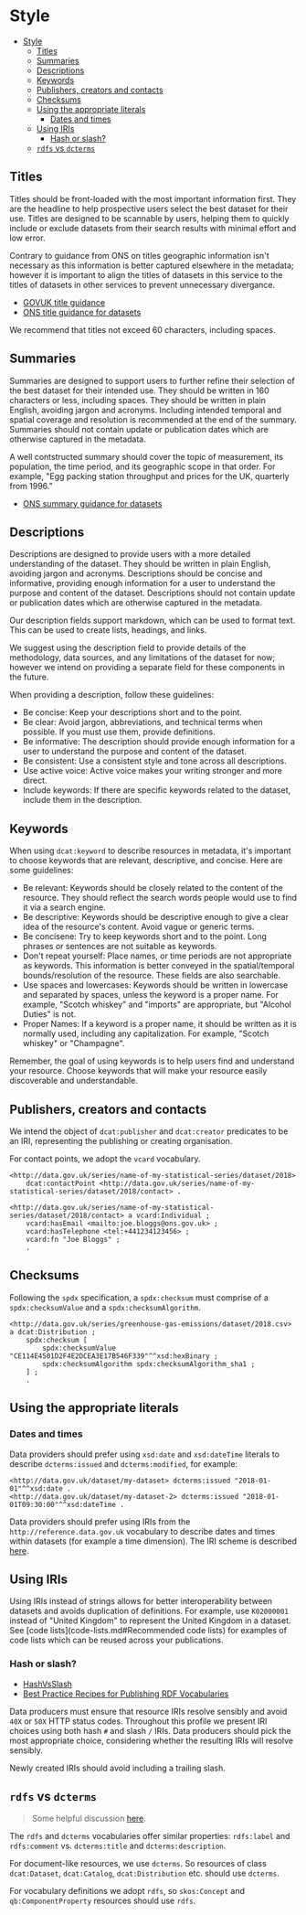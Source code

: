 # Style

- [Style](#style)
  - [Titles](#titles)
  - [Summaries](#summaries)
  - [Descriptions](#descriptions)
  - [Keywords](#keywords)
  - [Publishers, creators and contacts](#publishers-creators-and-contacts)
  - [Checksums](#checksums)
  - [Using the appropriate literals](#using-the-appropriate-literals)
    - [Dates and times](#dates-and-times)
  - [Using IRIs](#using-iris)
    - [Hash or slash?](#hash-or-slash)
  - [`rdfs` vs `dcterms`](#rdfs-vs-dcterms)

## Titles

Titles should be front-loaded with the most important information first. They are the headline to help prospective users select the best dataset for their use. Titles are designed to be scannable by users, helping them to quickly include or exclude datasets from their search results with minimal effort and low error.

Contrary to guidance from ONS on titles geographic information isn't necessary as this information is better captured elsewhere in the metadata; however it is important to align the titles of datasets in this service to the titles of datasets in other services to prevent unnecessary divergance.

- [GOVUK title guidance](https://www.gov.uk/guidance/content-design/writing-for-gov-uk#titles)
- [ONS title guidance for datasets](https://service-manual.ons.gov.uk/content/content-types/datasets#dataset-titles-and-summaries)

We recommend that titles not exceed 60 characters, including spaces.

## Summaries

Summaries are designed to support users to further refine their selection of the best dataset for their intended use. They should be written in 160 characters or less, including spaces. They should be written in plain English, avoiding jargon and acronyms. Including intended temporal and spatial coverage and resolution is recommended at the end of the summary. Summaries should not contain update or publication dates which are otherwise captured in the metadata.

A well contstructed summary should cover the topic of measurement, its population, the time period, and its geographic scope in that order. For example, "Egg packing station throughput and prices for the UK, quarterly from 1996."

- [ONS summary guidance for datasets](https://service-manual.ons.gov.uk/content/content-types/datasets#dataset-titles-and-summaries)

## Descriptions

Descriptions are designed to provide users with a more detailed understanding of the dataset. They should be written in plain English, avoiding jargon and acronyms. Descriptions should be concise and informative, providing enough information for a user to understand the purpose and content of the dataset. Descriptions should not contain update or publication dates which are otherwise captured in the metadata.

Our description fields support markdown, which can be used to format text. This can be used to create lists, headings, and links.

We suggest using the description field to provide details of the methodology, data sources, and any limitations of the dataset for now; however we intend on providing a separate field for these components in the future.

When providing a description, follow these guidelines:

- Be concise: Keep your descriptions short and to the point.
- Be clear: Avoid jargon, abbreviations, and technical terms when possible. If you must use them, provide definitions.
- Be informative: The description should provide enough information for a user to understand the purpose and content of the dataset.
- Be consistent: Use a consistent style and tone across all descriptions.
- Use active voice: Active voice makes your writing stronger and more direct.
- Include keywords: If there are specific keywords related to the dataset, include them in the description.

## Keywords

When using `dcat:keyword` to describe resources in metadata, it's important to choose keywords that are relevant, descriptive, and concise. Here are some guidelines:

- Be relevant: Keywords should be closely related to the content of the resource. They should reflect the search words people would use to find it via a search engine.
- Be descriptive: Keywords should be descriptive enough to give a clear idea of the resource's content. Avoid vague or generic terms.
- Be concisene: Try to keep keywords short and to the point. Long phrases or sentences are not suitable as keywords.
- Don't repeat yourself: Place names, or time periods are not appropriate as keywords. This information is better conveyed in the spatial/temporal bounds/resolution of the resource. These fields are also searchable.
- Use spaces and lowercases: Keywords should be written in lowercase and separated by spaces, unless the keyword is a proper name. For example, "Scotch whiskey" and "imports" are appropriate, but "Alcohol Duties" is not.
- Proper Names: If a keyword is a proper name, it should be written as it is normally used, including any capitalization. For example, "Scotch whiskey" or "Champagne".

Remember, the goal of using keywords is to help users find and understand your resource. Choose keywords that will make your resource easily discoverable and understandable.

## Publishers, creators and contacts

We intend the object of `dcat:publisher` and `dcat:creator` predicates to be an IRI, representing the publishing or creating organisation.

For contact points, we adopt the `vcard` vocabulary.

```ttl
<http://data.gov.uk/series/name-of-my-statistical-series/dataset/2018> 
    dcat:contactPoint <http://data.gov.uk/series/name-of-my-statistical-series/dataset/2018/contact> .

<http://data.gov.uk/series/name-of-my-statistical-series/dataset/2018/contact> a vcard:Individual ;
    vcard:hasEmail <mailto:joe.bloggs@ons.gov.uk> ;
    vcard:hasTelephone <tel:+441234123456> ;
    vcard:fn "Joe Bloggs" ;
    .
```

## Checksums

Following the `spdx` specification, a `spdx:checksum` must comprise of a `spdx:checksumValue` and a `spdx:checksumAlgorithm`.

```ttl
<http://data.gov.uk/series/greenhouse-gas-emissions/dataset/2018.csv> a dcat:Distribution ;
    spdx:checksum [
        spdx:checksumValue "CE114E4501D2F4E2DCEA3E17B546F339"^^xsd:hexBinary ;
        spdx:checksumAlgorithm spdx:checksumAlgorithm_sha1 ;
    ] ;
    .
```

## Using the appropriate literals

### Dates and times

Data providers should prefer using `xsd:date` and `xsd:dateTime` literals to describe `dcterms:issued` and `dcterms:modified`, for example:

```ttl
<http://data.gov.uk/dataset/my-dataset> dcterms:issued "2018-01-01"^^xsd:date .
<http://data.gov.uk/dataset/my-dataset-2> dcterms:issued "2018-01-01T09:30:00"^^xsd:dateTime .
```

Data providers should prefer using IRIs from the `http://reference.data.gov.uk` vocabulary to describe dates and times within datasets (for example a time dimension). The IRI scheme is described [here](https://github.com/epimorphics/IntervalServer/blob/master/interval-IRIs.md).

## Using IRIs

Using IRIs instead of strings allows for better interoperability between datasets and avoids duplication of definitions. For example, use `K02000001` instead of "United Kingdom" to represent the United Kingdom in a dataset. See [code lists](code-lists.md#Recommended code lists) for examples of code lists which can be reused across your publications.

### Hash or slash?

- [HashVsSlash](https://www.w3.org/wiki/HashVsSlash)
- [Best Practice Recipes for Publishing RDF Vocabularies](https://www.w3.org/TR/swbp-vocab-pub)

Data producers must ensure that resource IRIs resolve sensibly and avoid `40X` or `50X` HTTP status codes. Throughout this profile we present IRI choices using both hash `#` and slash `/` IRIs. Data producers should pick the most appropriate choice, considering whether the resulting IRIs will resolve sensibly.

Newly created IRIs should avoid including a trailing slash.

## `rdfs` vs `dcterms`

> Some helpful discussion [here](https://jazz.net/wiki/bin/view/LinkedData/UseOfRdfsLabelVersusDctermsTitle).

The `rdfs` and `dcterms` vocabularies offer similar properties: `rdfs:label` and `rdfs:comment` vs. `dcterms:title` and `dcterms:description`.

For document-like resources, we use `dcterms`. So resources of class `dcat:Dataset`, `dcat:Catalog`, `dcat:Distribution` etc. should use `dcterms`.

For vocabulary definitions we adopt `rdfs`, so `skos:Concept` and `qb:ComponentProperty` resources should use `rdfs`.
